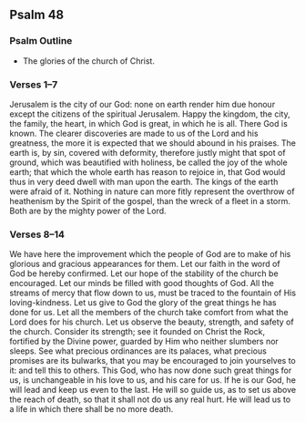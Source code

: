 ## Psalm 48

### Psalm Outline

- The glories of the church of Christ.

### Verses 1–7

Jerusalem is the city of our God: none on earth render him due honour except the citizens of the spiritual Jerusalem. Happy the kingdom, the city, the family, the heart, in which God is great, in which he is all. There God is known. The clearer discoveries are made to us of the Lord and his greatness, the more it is expected that we should abound in his praises. The earth is, by sin, covered with deformity, therefore justly might that spot of ground, which was beautified with holiness, be called the joy of the whole earth; that which the whole earth has reason to rejoice in, that God would thus in very deed dwell with man upon the earth. The kings of the earth were afraid of it. Nothing in nature can more fitly represent the overthrow of heathenism by the Spirit of the gospel, than the wreck of a fleet in a storm. Both are by the mighty power of the Lord.

### Verses 8–14

We have here the improvement which the people of God are to make of his glorious and gracious appearances for them. Let our faith in the word of God be hereby confirmed. Let our hope of the stability of the church be encouraged. Let our minds be filled with good thoughts of God. All the streams of mercy that flow down to us, must be traced to the fountain of His loving-kindness. Let us give to God the glory of the great things he has done for us. Let all the members of the church take comfort from what the Lord does for his church. Let us observe the beauty, strength, and safety of the church. Consider its strength; see it founded on Christ the Rock, fortified by the Divine power, guarded by Him who neither slumbers nor sleeps. See what precious ordinances are its palaces, what precious promises are its bulwarks, that you may be encouraged to join yourselves to it: and tell this to others. This God, who has now done such great things for us, is unchangeable in his love to us, and his care for us. If he is our God, he will lead and keep us even to the last. He will so guide us, as to set us above the reach of death, so that it shall not do us any real hurt. He will lead us to a life in which there shall be no more death.

